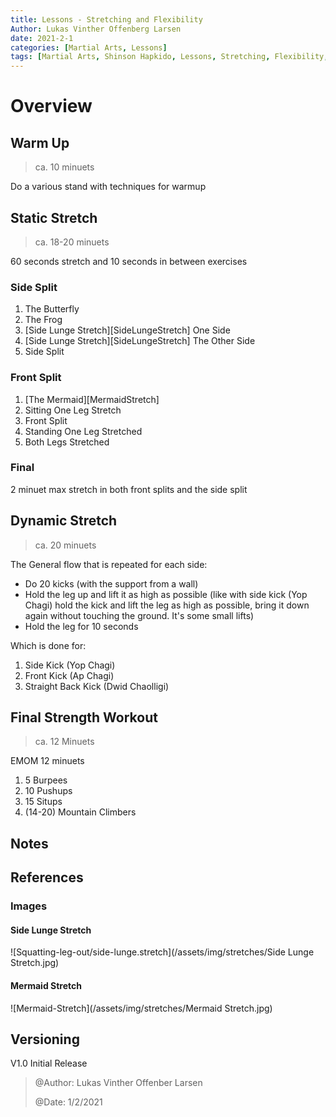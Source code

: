 ```yaml
---
title: Lessons - Stretching and Flexibility
Author: Lukas Vinther Offenberg Larsen
date: 2021-2-1
categories: [Martial Arts, Lessons]
tags: [Martial Arts, Shinson Hapkido, Lessons, Stretching, Flexibility, Strength, Kicks]
---
```


# Overview

## Warm Up

> ca. 10 minuets

Do a various stand with techniques for warmup

## Static Stretch

> ca. 18-20 minuets

60 seconds stretch and 10 seconds in between exercises

### Side Split

1. The Butterfly
2. The Frog
3. [Side Lunge Stretch][SideLungeStretch] One Side
4. [Side Lunge Stretch][SideLungeStretch] The Other Side
5. Side Split

### Front Split

1. [The Mermaid][MermaidStretch]
2. Sitting One Leg Stretch
3. Front Split
4. Standing One Leg Stretched
5. Both Legs Stretched

### Final

2 minuet max stretch in both front splits and the side split

## Dynamic Stretch

> ca. 20 minuets

The General flow that is repeated for each side:

- Do 20 kicks (with the support from a wall)
- Hold the leg up and lift it as high as possible (like with side kick (Yop Chagi) hold the kick and lift the leg as high as possible, bring it down again without touching the ground. It's some small lifts)
- Hold the leg for 10 seconds

Which is done for:

1. Side Kick (Yop Chagi)
2. Front Kick (Ap Chagi)
3. Straight Back Kick (Dwid Chaolligi)

## Final Strength Workout

> ca. 12 Minuets

EMOM 12 minuets

1. 5 Burpees
2. 10 Pushups
3. 15 Situps
4. (14-20) Mountain Climbers

## Notes

## References

### Images

#### Side Lunge Stretch

![Squatting-leg-out/side-lunge.stretch](/assets/img/stretches/Side Lunge Stretch.jpg)

#### Mermaid Stretch

![Mermaid-Stretch](/assets/img/stretches/Mermaid Stretch.jpg)

## Versioning

V1.0 Initial Release

> @Author: Lukas Vinther Offenber Larsen
>
> @Date: 1/2/2021
